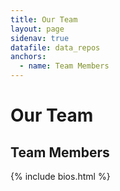 ```yaml
---
title: Our Team
layout: page
sidenav: true
datafile: data_repos
anchors:
  - name: Team Members
---
```


# Our Team

## Team Members

{% include bios.html %}
